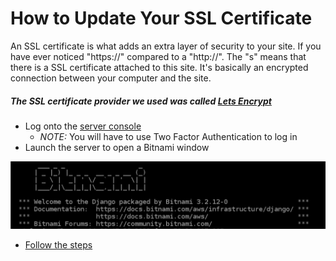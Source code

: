 # How to Update Your SSL Certificate
An SSL certificate is what adds an extra layer of security to your site. If you have ever noticed "https://" compared to a "http://". 
The "s" means that there is a SSL certificate attached to this site. It's basically an encrypted connection between your computer and the site.

##### The SSL certificate provider we used was called [Lets Encrypt](https://letsencrypt.org/)

- Log onto the [server console](https://aws.amazon.com/console/)
    + *NOTE:* You will have to use Two Factor Authentication to log in
- Launch the server to open a Bitnami window

![bitnami info](https://github.com/rgooney/WillowsfordArcheryTraining/blob/main/imgs/bitnami.PNG)

- [Follow the steps](https://docs.bitnami.com/aws/how-to/generate-install-lets-encrypt-ssl/#step-5-renew-the-lets-encrypt-certificate)


